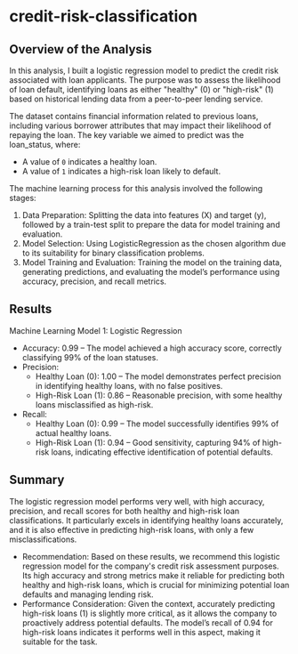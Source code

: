 # credit-risk-classification

## Overview of the Analysis

In this analysis, I built a logistic regression model to predict the credit risk associated with loan applicants. The purpose was to assess the likelihood of loan default, identifying loans as either "healthy" (0) or "high-risk" (1) based on historical lending data from a peer-to-peer lending service.

The dataset contains financial information related to previous loans, including various borrower attributes that may impact their likelihood of repaying the loan. The key variable we aimed to predict was the loan_status, where:

* A value of `0` indicates a healthy loan.
* A value of `1` indicates a high-risk loan likely to default.

The machine learning process for this analysis involved the following stages:
1. Data Preparation: Splitting the data into features (X) and target (y), followed by a train-test split to prepare the data for model training and evaluation.
2. Model Selection: Using LogisticRegression as the chosen algorithm due to its suitability for binary classification problems.
3. Model Training and Evaluation: Training the model on the training data, generating predictions, and evaluating the model’s performance using accuracy, precision, and recall metrics.

## Results

Machine Learning Model 1: Logistic Regression
* Accuracy: 0.99 – The model achieved a high accuracy score, correctly classifying 99% of the loan statuses.
* Precision:
    * Healthy Loan (0): 1.00 – The model demonstrates perfect precision in identifying healthy loans, with no false positives.
    * High-Risk Loan (1): 0.86 – Reasonable precision, with some healthy loans misclassified as high-risk.
* Recall:
    * Healthy Loan (0): 0.99 – The model successfully identifies 99% of actual healthy loans.
    * High-Risk Loan (1): 0.94 – Good sensitivity, capturing 94% of high-risk loans, indicating effective identification of potential defaults.

## Summary

The logistic regression model performs very well, with high accuracy, precision, and recall scores for both healthy and high-risk loan classifications. It particularly excels in identifying healthy loans accurately, and it is also effective in predicting high-risk loans, with only a few misclassifications.

* Recommendation: Based on these results, we recommend this logistic regression model for the company's credit risk assessment purposes. Its high accuracy and strong metrics make it reliable for predicting both healthy and high-risk loans, which is crucial for minimizing potential loan defaults and managing lending risk.
* Performance Consideration: Given the context, accurately predicting high-risk loans (1) is slightly more critical, as it allows the company to proactively address potential defaults. The model’s recall of 0.94 for high-risk loans indicates it performs well in this aspect, making it suitable for the task.